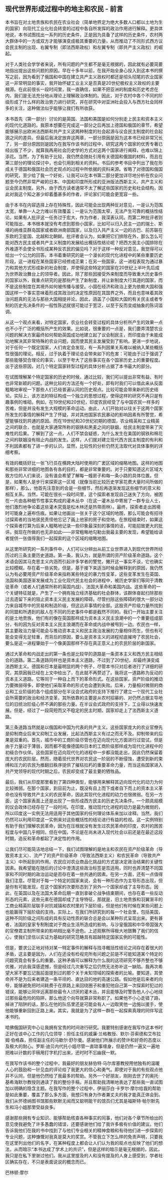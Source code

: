 ## 现代世界形成过程中的地主和农民 - 前言

本书旨在对土地贵族和农民在农业社会（简单地界定为绝大多数人口都以土地为生的国家）向现代工业化社会转变的过程中各自所发挥的政治作用进行解释。更具体地说，本书试图找出一系列的历史条件，正是因为具备了这样的历史条件，农村两大群体中的一方或双方才能够演变成极其重要的力量，从而推动了不同形式西方议会民主制的出现、右翼专制（即法西斯政权）和左翼专制（即共产主义政权）的崛起。

对于人类社会学学者来说，所有问题的产生都不是毫无根据的，因此就有必要简要地指出提出这些问题的原因。早在十多年以前，在我开始全身心投入到这本书的撰写之前，因为看到了俄国和中国在建立共产主义政权时都还是彻头彻尾的农业国家这一非常明显的事实，我开始怀疑工业主义是否真是20世纪极权主义政权的主要根源。在此前很长一段时间里，我一直确信，如果不把亚洲的制度和历史考虑在内，我们是无法充分地从理论上理解政治体制的。因此，对于农村中各个不同的阶级形成了什么样的政治势力进行研究，并在研究中对亚洲社会投入与西方社会同样多的关注，这种做法似乎能够让我们有所收获。

本书首先（第一部分）讨论的是英国、法国和美国是如何分别走上民主和资本主义的现代化道路的。我原本想要在完成这一部分之后再加上德国和俄国的章节，希望能够展示出欧洲法西斯和共产主义这两种制度的社会起源与议会民主制度的社会起源之间的差异。但最后我决定放弃这两章，一部分原因是因为这本书已经非常冗长了，另一部分原因则是因为在我写作该书的过程中，研究这两个国家的优秀专著已经出版了不少，就算我再用社会历史学的方式对这两个国家进行阐释，也难以锦上添花。当然，为了有助于比较，我仍然会随处引用有关德国和俄国的材料，而且在第三部分的理论探讨中，也会引用到相关的资料。书后的参考书目中列出了我在形成关于德国和俄国社会历史观点的过程中所依据的资料来源。省略了对德国和俄国的研究，至少给了我一个好处，让我可以在本书第二部分更加详尽地分析在农业问题至今仍然非常严峻的日本、中国和印度所形成的亚洲版法西斯主义、共产主义和议会民主制度。另外，由于西方读者通常不太了解这些国家的历史和社会结构，因此对我这个知之甚少却着墨甚多的作者，评论家们可能会更宽容一些。

由于本书在内容选择上存在特殊性，因此可能会出现两种反对意见，一是认为范围太宽，单靠一人之力难以有效覆盖；一是认为范围太窄，无法产生可靠的概括性结论。如果有人批评这一任务过于宏大，作为作者，我深表认同。而第二种批评者则可能指出，本书根本就没有考虑到那些小国家，比如可以归入民主一边的瑞士、斯堪的纳维亚群岛国家或者欧洲南部国家，以及归入共产主义一边的古巴、前苏联在东欧的卫星国、北越和北朝鲜。批评者会认为，如果把它们排除在外，那么怎么可能对西方民主或者共产主义制度的发展给出概括性结论呢？把西方民主小国排除在外难道不会使全书形成某种反农民的偏见吗？对于这样一种反对意见，我觉得可以给出一个公允的回答。本书着重研究的是一个漫长的现代化进程中的某些重要历史阶段，这一进程在某些国家已经修成正果；在另一些国家，这一进程表现为通过暴力和其他方式形成新的社会制度，并使得这些特定的国家在20世纪上半叶先后成为世界政治舞台上的领导者。因此，除了那些因接受外来制度而导致重大历史事件的国家以外，我重点研究的是那些产生了新制度，并让新制度大行其道的国家，而不是这些制度在其境外如何被传播与接受。小国在经济和政治上更为依赖大国和强国这样一个事实意味着形成其政治的决定性原因在其国界之外，而且也意味着其政治问题真的无法与那些大国相提并论。因此，涵盖了小国和大国的有关民主或者专制的历史先决条件的一般性陈述就很可能过于宽泛，以至于反而变成抽象的陈词滥调。

从这一个观点来看，对特定国家，农业社会转变过程的具体分析所产生的效果一点也不小于广泛的概括所产生的效果。比如说，很重要的一点是，我们要弄清楚农业问题的解决方案最终如何帮助英国成功地建立起了议会制民主，而印度由于未能成功地解决其非常特殊的农业问题，因而使其民主发展受到了影响。更进一步地说，对于任何一个既定国家，人们肯定会发现，有一系列因果关系难以被纳入某些概括性很强的理论。相反，过于执着于理论总会带来如下的危害：可能由于过于强调了那些能够契合理论的事实，以至于夸大了这些事实在各个国家历史上的重要程度。出于这些原因，对几个特定国家转型过程的具体分析占据了本书最大的部分。

在试图理解某个特定国家的历史的时候，通过比较，我们可以提出非常有益、有时也非常新颖的问题。这种比较的方法还有一个好处，即有时我们可以借此来从反面粗略地审视一下那些人们已经普遍认同的历史观点。比较可能会带来新的历史结论。实际上，该方法的特征构成一个独立的思想过程，使得这样的研究不再只是有趣事例的堆砌。例如，在19世纪和20世纪，印度农民经受了与中国农民一样多的苦难，但是并没有发生大规模的革命运动。由此，人们开始对以往关于这两个国家所发生的事情的解释产生了怀疑，并对其他国家农民暴动的影响因素有所警觉，希望能够找到共通的原因。而在19世纪和20世纪初期的德国，农业精英和工业精英之间的联合，也就是大家通常所称的钢铁和黑麦之间的联姻，给民主制度带来了灾难性的后果。了解到了这一点，人们不禁会疑惑，为什么发生在美国的钢铁和棉花之间的联姻没有阻止内战的发生。这样，人们就对建立现代西方民主制度的有利和不利因素都有了进一步的认识。显然，比较性的分析仍然无法取代对具体事例的详细考察。

有效的概括好比一张飞行员在横跨大陆时使用的广袤区域的缩略地图。这样的地图和那些非常详细的地图各有各的目的，都是非常重要的。对于只要知道这片区域大致方位的人们来说，没有谁会希望了解每一幢房子和每一条小路的具体位置。但是，如果有人是步行来探索这一区域（就像当前比较历史学家花费大量时间所做的那样），那么，他首先注意到的会是一些细节，然后再逐渐发现这些细节的意义和相互关系。当然，可能在很长一段时间里，这个探索者发现自己迷失了方向，被困在一片由各种细节性事实构成的灌木丛中（在这一灌木丛中寄居了一群专业人士，他们激烈地争论着这些灌木究竟是松木林还是热带雨林）。最终，探索者走出困境时可能身上遍布伤痕。如果让他画出一张关于这个区域的地图，那么可能会有招待过探索者的当地居民责怪他忘记了画上他家的房子和空地。在旅程结束时，如果这个探索者打算为后来人粗略地记录一些印象最深刻的事情的话，可能招致更大的批评。我现在所做的也无非如此——非常粗略地勾勒出我最主要的发现，希望能给读者提供一张值得我们一起探索的这个区域的缩略地图。

从这里所研究的一系列事件中，人们可以分辨出从前工业世界进入到现代世界所经历过的三条主要历史道路。第一条，我认为，就是所谓的资产阶级革命道路。这个术语会因其马克思主义内涵而引起许多学者的警觉，撇开这一事实不谈，它也确实比较模糊，存在着一些劣势。但是，基于接下来适当时候会解释到的原因，我仍然认为有必要用资产阶级革命来指称某些特定的暴力性变革，这些变革发生在英国、法国和美国逐渐发展成为工业化现代民主社会的进程中，被历史学家们等同于清教徒革命（或者人们通常所称的英国内战）、法国大革命和美国内战。这些革命的一个关键特征就是，产生了一个拥有独立经济基础的社会群体，该群体奋起扫除那些过去遗留下来的阻止资本主义民主发展的障碍。尽管扫除这些障碍的很大一部分动力来自城市中的贸易和制造阶级，但这远非事情的全部。这股资产阶级力量所找到的同盟和所遇到的敌人在不同的历史事件中都是截然不同的。我们一开始主要关注的是土地贵族，他们有的像在英国那样成为资本主义民主浪潮中的一个重要组成部分，有的因为反对资本主义民主浪潮而在革命或内战中被甩到一边。农民也一样，其主要政治力量可能会与推动资本主义和民主政治发展的力量相伴而生，但也有可能会变得无足轻重，而背后的原因，要么是资本主义的进程彻底摧垮了农民社会，要么是这一进程肇始于一个像美国那样不存在真正意义上的农民阶层的新国家。

通过大革命和内战走出的第一条也是比较早的道路是一条资本主义和西方民主相结合的道路。第二条道路同样也是资本主义道路，不过到了20世纪，却最终演变成法西斯主义。德国和日本是最明显的两个例子，尽管本书只对后者进行了详细的研究，其原因我已经在上文中给出了，在此就不再赘述了。我将这一道路称为反动的资本主义道路。它等同于一种自上而下的革命形式。在这些国家，资产阶级的推动力要微弱得多，即使他们采取革命的形式也会遭到失败。后来，力量相对微弱的商业和工业阶级的各个组成部分在半议会式政府的支持下推行了建立一个现代工业社会所需要的政治和经济变革，其所依靠的主要是从农村招募的、对仍然占据主导地位的旧统治阶级心怀不满的那些力量。在半议会式政府的支持下，工业得以快速发展。但是，经过了一段简短而又不稳定的民主时期，国家却走上了法西斯主义道路。

第三条道路当然就是以俄国和中国为代表的共产主义。这些国家庞大的农业官僚先是抑制商业后来又抑制工业发展，比起法西斯主义有过之而无不及。抑制带来的后果是双重的。首先，城市中的工商阶级尽管也在迈向现代化方面进行过尝试，但是由于力量过于薄弱，因而都不能像德国和日本的工商阶级那样成为现代化进程中的初级合作伙伴。这些国家在迈向现代化的进程中一步都没能走出，因此仍然保留着庞大的农民阶层。然而，随着现代世界对农民这一阶层的不断侵蚀，遭受到新的束缚和压力的农民为推翻旧秩序提供了摧枯拉朽的重要革命力量，而当这些国家进入共产党领导的现代时期之后，农民却变成了最主要的牺牲品。

最后，我们从印度那里看到了第四种类型，能够用来解释其迈向现代化的动力为何比较微弱。在那个国家，到目前为止，既没有自上而下或者自下而上的资本主义革命也没有导致共产主义的农民革命，因此其现代化进程的动力也很微弱。在另一方面，这个国家表面上还是出现了一些形成西方民主的历史先决条件。一个颇具规模的议会政体已经存在了一段时间。在印度，推动现代化进程的动力是最为微弱的，所以印度这一实例无法用适用于其他国家的任何理论体系来加以诠释。当然，我们仍然可以利用印度这一实例来对这些概括性的结论进行有益的检视。这一实例特别有助于我们理解农民革命，因为在压根就没有发生过农民革命的印度，农村的困苦程度与中国几乎相同，但在中国，不论是在尚未进入现代社会以前还是在最近这段时期，造反和革命都起了决定性的作用。

让我们尽可能简洁地总结一下，我们试图理解的是地主和农民在资产阶级革命（导致资本主义）、流产了的资产阶级革命（导致法西斯主义）和农民革命（导致共产主义）中所起到的作用。农民应对农业商品化挑战的方式是决定政治结果的关键性因素。我希望能在随后的讨论中澄清这些政治标签是否适用，同时也弄清楚不同国家和不同时期的政治运动是否存在着一些共通的因素。在另一方面，还有一点值得我们注意。尽管对于每一个特定的国家来说，会有一种形态作为主导形态出现，但是你有可能发现，在这个国家的次要形态到了另外一个国家却成了主导形态。因此，在英国以及在法国大革命后期一直到拿破仑战争结束期间，也存在着一些反动形态的元素，这些元素在德国却成了主导特征，那就是，旧土地贵族和羽翼渐丰的工商业精英阶层联手对抗城镇和农村里的下层阶级，但是他们有时候在某些问题上也能赢得下层阶级的支持。实际上，在我们所研究到的每一个社会里，包括美国，这种不同阶级之间形成的具有反动性质的联合总是会以某种形式呈现出来。更有甚者，法国的皇家专制制度对于商业生活所造成的影响，与沙皇俄国和中华帝国强大的官僚君主制所带来的影响相比毫不逊色。上述观察所得极大地鼓舞了我们的信心，使我们坚信以实证为基础的研究范畴具有超越特定国家实例的可能性。

但是，要求公正地对待对某一特定事件的解释与找寻概括性结论之间存在着很大的矛盾，这主要是因为，人们在还没有检视完所有问题之前是不可能知道某个特定的问题究竟会有多么的重要。这种矛盾可以解释为什么我的这项研究不够齐整也不够优雅，对此我深感遗憾，但是经过几次重写之后仍然无法弥补这一缺陷。我再次希望大家不要忘记我前面提到过的那个关于未知领域的探索者的比喻。要知道，其使命并不是为后来者建造一条平坦的、直达目的地的高速公路。假如他是后来者的向导，能够避免把时间耗费于在原路上来回绕圈子和重犯他自己第一次探索时犯过的错误，能够让同伴远离那些最令人讨厌的灌木丛，并且能够及时警告他人小心地绕过那些最危险的陷阱，那么他这个向导就算非常称职了。如果他不小心走错了路，掉进了陷阱的话，那么在他的队伍里还是可能会有人一边取笑他一边施以援手，使他能够重新回到正路上来。其实，我就是为了这样一群在一起探索真理的同伴写这本书的。

哈佛俄国研究中心让我拥有宝贵的时间进行研究。我要特别感谢在我写作这本书时正好在该中心工作的几位领导：担任主任的威廉·兰格教授、默尔·芬索德和艾布拉姆·伯格森，担任副主任的马歇尔·舒尔曼。感谢他们所展示的赞许和好奇的态度以及极大的耐心。罗斯·迪贝内代托小姐尽管一直琐事缠身，但是仍然一遍又一遍地把难以计数的手稿用打字机打出来，还时时不忘幽我一默。

在我写作该书的整个过程中，我最好的朋友赫伯特·马尔库塞教授用他独有的温暖人心的鼓励和一针见血的评论给了我更大的信心和勇气。即使对于我的有些观点他并不认同，但是他仍然给了我最多的帮助。另外一个好朋友，刚刚去世了的奥托·基希海默尔教授则通读了我的整份手稿，并且帮助我清晰地表达了那些我一直试图加以明确的隐含主题。在我写作的整个过程中，伊丽莎白·卡罗尔·摩尔给我的帮助是如此重要，覆盖了那么多方面，我想只有身为作者兼丈夫的我才能真正体会到。我们从怀德纳图书馆那些默默无闻而又聪明能干的馆员们尤其是福斯特·帕尔默先生和冯小姐那里受益良多。

感谢那些拥有专业知识、能够帮助核查各种事实的同事，他们对各个章节所给出的意见使我避免了许多愚蠢的错误，还要感谢他们给了我许多极有价值的建议。他们告诉我他们在我的书中找到了与他们专业相关的精神食粮和有待他们进一步探索的专业问题，这种慷慨对我真是莫大的奖赏。不管我立下怎么样的免责声明，只要我在这里列出他们的名字，在某种程度上都会让人们认为我的观点也反映了他们的想法，从而暗示“本书达成了学术上的共识”，但是这样的暗示是毫无根据的，因此，我只是在私下里谢过他们。我从这里提及的人和没有提及的人身上感受到，学者社区确实存在，不只是表面说说的概念而已。

巴林顿·摩尔

